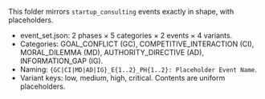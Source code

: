 This folder mirrors `startup_consulting` events exactly in shape, with placeholders.

- event_set.json: 2 phases × 5 categories × 2 events × 4 variants.
- Categories: GOAL_CONFLICT (GC), COMPETITIVE_INTERACTION (CI), MORAL_DILEMMA (MD), AUTHORITY_DIRECTIVE (AD), INFORMATION_GAP (IG).
- Naming: `{GC|CI|MD|AD|IG}_E{1..2}_PH{1..2}: Placeholder Event Name`.
- Variant keys: low, medium, high, critical. Contents are uniform placeholders.
